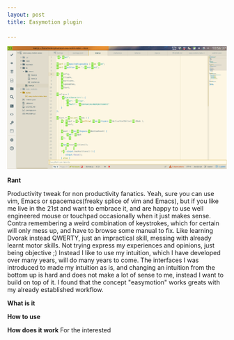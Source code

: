 ```yaml
---
layout: post
title: Easymotion plugin

---
```

![Easymotion](/images/2016/03/easymotion.png)

**Rant**

Productivity tweak for non productivity fanatics. Yeah, sure you can use vim, Emacs or spacemacs(freaky splice of vim and Emacs), but if you like me live in the 21st and want to embrace it, and are happy to use well engineered mouse or touchpad occasionally when it just makes sense. Contra remembering a weird combination of keystrokes, which for certain will only mess up, and have to browse some manual to fix. Like learning Dvorak instead QWERTY, just an impractical skill, messing with already learnt motor skills. Not trying express my experiences and opinions, just being objective ;) Instead I like to use my intuition, which I have developed over many years, will do many years to come. The interfaces I was introduced to made my intuition as is, and changing an intuition from the bottom up is hard and does not make a lot of sense to me, instead I want to build on top of it. I found that the concept "easymotion" works greats with my already established workflow.

**What is it**

**How to use**

**How does it work**
For the interested
